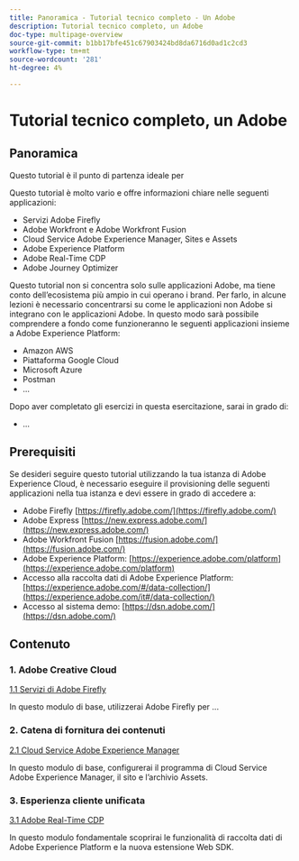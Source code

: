 ```yaml
---
title: Panoramica - Tutorial tecnico completo - Un Adobe
description: Tutorial tecnico completo, un Adobe
doc-type: multipage-overview
source-git-commit: b1bb17bfe451c67903424bd8da6716d0ad1c2cd3
workflow-type: tm+mt
source-wordcount: '281'
ht-degree: 4%

---
```


# Tutorial tecnico completo, un Adobe

## Panoramica

Questo tutorial è il punto di partenza ideale per

Questo tutorial è molto vario e offre informazioni chiare nelle seguenti applicazioni:

- Servizi Adobe Firefly
- Adobe Workfront e Adobe Workfront Fusion
- Cloud Service Adobe Experience Manager, Sites e Assets
- Adobe Experience Platform
- Adobe Real-Time CDP
- Adobe Journey Optimizer


Questo tutorial non si concentra solo sulle applicazioni Adobe, ma tiene conto dell’ecosistema più ampio in cui operano i brand. Per farlo, in alcune lezioni è necessario concentrarsi su come le applicazioni non Adobe si integrano con le applicazioni Adobe. In questo modo sarà possibile comprendere a fondo come funzioneranno le seguenti applicazioni insieme a Adobe Experience Platform:

- Amazon AWS
- Piattaforma Google Cloud
- Microsoft Azure
- Postman
- ...

Dopo aver completato gli esercizi in questa esercitazione, sarai in grado di:

- ...

## Prerequisiti

Se desideri seguire questo tutorial utilizzando la tua istanza di Adobe Experience Cloud, è necessario eseguire il provisioning delle seguenti applicazioni nella tua istanza e devi essere in grado di accedere a:

- Adobe Firefly [https://firefly.adobe.com/](https://firefly.adobe.com/)
- Adobe Express [https://new.express.adobe.com/](https://new.express.adobe.com/)
- Adobe Workfront Fusion [https://fusion.adobe.com/](https://fusion.adobe.com/)
- Adobe Experience Platform: [https://experience.adobe.com/platform](https://experience.adobe.com/platform)
- Accesso alla raccolta dati di Adobe Experience Platform: [https://experience.adobe.com/#/data-collection/](https://experience.adobe.com/it#/data-collection/)
- Accesso al sistema demo: [https://dsn.adobe.com/](https://dsn.adobe.com/)

## Contenuto

### 1. Adobe Creative Cloud

[1.1 Servizi di Adobe Firefly](./modules/creative-cloud/module1.1/firefly-services.md)

In questo modulo di base, utilizzerai Adobe Firefly per ...

### 2. Catena di fornitura dei contenuti

[2.1 Cloud Service Adobe Experience Manager](./modules/csc/module2.1/aemcs.md)

In questo modulo di base, configurerai il programma di Cloud Service Adobe Experience Manager, il sito e l’archivio Assets.

### 3. Esperienza cliente unificata

[3.1 Adobe Real-Time CDP](./modules/uce/module3.1/rtcdp.md)

In questo modulo fondamentale scoprirai le funzionalità di raccolta dati di Adobe Experience Platform e la nuova estensione Web SDK.